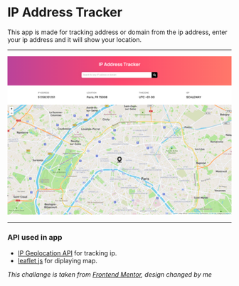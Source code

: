 # IP Address Tracker

This app is made for tracking address or domain from the ip address, enter your ip address and it will show your location.

---

![image](assets/ip-tracking-app.png)

---

### API used in app

-  [IP Geolocation API](https://geo.ipify.org/) for tracking ip.
-  [leaflet js](https://leafletjs.com/) for diplaying map.

_This challange is taken from [Frontend Mentor](https://www.frontendmentor.io/), design changed by me_
